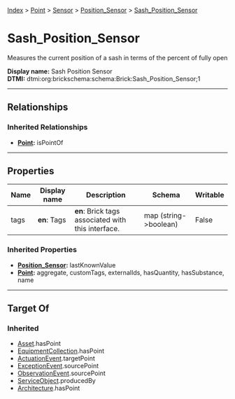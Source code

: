 [Index](../../../index.md) > [Point](../../Point.md) > [Sensor](../Sensor.md) > [Position_Sensor](Position_Sensor.md) > [Sash_Position_Sensor](#)
# Sash_Position_Sensor

Measures the current position of a sash in terms of the percent of fully open


**Display name:** Sash Position Sensor<br />
**DTMI:** dtmi:org:brickschema:schema:Brick:Sash_Position_Sensor;1

---

## Relationships

### Inherited Relationships
* **[Point](../../Point.md):** isPointOf

---

## Properties

|Name|Display name|Description|Schema|Writable|
|-|-|-|-|-|
|tags|**en**: Tags|**en**: Brick tags associated with this interface.|map (string->boolean)|False|
### Inherited Properties
* **[Position_Sensor](Position_Sensor.md):** lastKnownValue
* **[Point](../../Point.md):** aggregate, customTags, externalIds, hasQuantity, hasSubstance, name

---

## Target Of
### Inherited
* [Asset](../../../Asset/Asset.md).hasPoint
* [EquipmentCollection](../../../Collection/EquipmentCollection.md).hasPoint
* [ActuationEvent](../../../Event/PointEvent/ActuationEvent.md).targetPoint
* [ExceptionEvent](../../../Event/PointEvent/ExceptionEvent.md).sourcePoint
* [ObservationEvent](../../../Event/PointEvent/ObservationEvent.md).sourcePoint
* [ServiceObject](../../../Information/ServiceObject/ServiceObject.md).producedBy
* [Architecture](../../../Space/Architecture/Architecture.md).hasPoint
